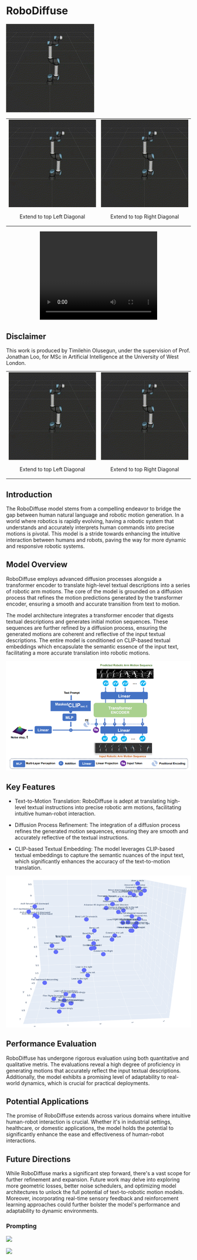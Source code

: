 # RoboDiffuse

![](https://github.com/Lawrytime/RoboDiffuse/blob/main/assets/Ground%20Truth%20Samples/Waving%20Hello.gif)

<table>
  <tr>
    <td align="center">
      <img src="https://github.com/Lawrytime/RoboDiffuse/blob/main/assets/Ground%20Truth%20Samples/Waving%20Hello.gif" width="400">
      <p>Extend to top Left Diagonal</p>
    </td>
    <td align="center">
      <img src="https://github.com/Lawrytime/RoboDiffuse/blob/main/assets/Ground%20Truth%20Samples/Waving%20Hello.gif" width="400">
      <p>Extend to top Right Diagonal</p>
    </td>
  </tr>
</table>



<div align="center">
  <video width="320" height="240" controls>
    <source src="https://github.com/Lawrytime/RoboDiffuse/blob/main/assets/Ground%20Truth%20Samples/Oscillate%20to%20wave%20Hello.mp4" type="video/mp4">
    Your browser does not support the video tag.
  </video>
</div>


## Disclaimer 

This work is produced by Timilehin Olusegun, under the supervision of Prof. Jonathan Loo, for MSc in Artificial Intelligence at the University of West London.

<table>
  <tr>
    <td align="center">
      <img src="https://github.com/Lawrytime/RoboDiffuse/blob/main/assets/Generated%20Motions/Extend%20to%20top%20Left%20Diagonal%20-%20Generated.gif" width="400">
      <p>Extend to top Left Diagonal</p>
    </td>
    <td align="center">
      <img src="https://github.com/Lawrytime/RoboDiffuse/blob/main/assets/Generated%20Motions/Extend%20to%20top%20Right%20Diagonal%20-%20Generated.gif" width="400">
      <p>Extend to top Right Diagonal</p>
    </td>
  </tr>
</table>




## Introduction

The RoboDiffuse model stems from a compelling endeavor to bridge the gap between human natural language and robotic motion generation. In a world where robotics is rapidly evolving, having a robotic system that understands and accurately interprets human commands into precise motions is pivotal. This model is a stride towards enhancing the intuitive interaction between humans and robots, paving the way for more dynamic and responsive robotic systems.


## Model Overview

RoboDiffuse employs advanced diffusion processes alongside a transformer encoder to translate high-level textual descriptions into a series of robotic arm motions. The core of the model is grounded on a diffusion process that refines the motion predictions generated by the transformer encoder, ensuring a smooth and accurate transition from text to motion.

The model architecture integrates a transformer encoder that digests textual descriptions and generates initial motion sequences. These sequences are further refined by a diffusion process, ensuring the generated motions are coherent and reflective of the input textual descriptions. The entire model is conditioned on CLIP-based textual embeddings which encapsulate the semantic essence of the input text, facilitating a more accurate translation into robotic motions.

![](https://github.com/Lawrytime/RoboDiffuse/blob/main/assets/RoboDiffuse.png)


## Key Features

  - Text-to-Motion Translation: RoboDiffuse is adept at translating high-level textual instructions into precise robotic arm motions, facilitating intuitive human-robot interaction.

  - Diffusion Process Refinement: The integration of a diffusion process refines the generated motion sequences, ensuring they are smooth and accurately reflective of the textual instructions.

  - CLIP-based Textual Embedding: The model leverages CLIP-based textual embeddings to capture the semantic nuances of the input text, which significantly enhances the accuracy of the text-to-motion translation.

![](https://github.com/Lawrytime/RoboDiffuse/blob/main/assets/embedding_space.png)


## Performance Evaluation

RoboDiffuse has undergone rigorous evaluation using both quantitative and qualitative metris. The evaluations reveal a high degree of proficiency in generating motions that accurately reflect the input textual descriptions. Additionally, the model exhibits a promising level of adaptability to real-world dynamics, which is crucial for practical deployments.

## Potential Applications

The promise of RoboDiffuse extends across various domains where intuitive human-robot interaction is crucial. Whether it's in industrial settings, healthcare, or domestic applications, the model holds the potential to significantly enhance the ease and effectiveness of human-robot interactions.

## Future Directions

While RoboDiffuse marks a significant step forward, there's a vast scope for further refinement and expansion. Future work may delve into exploring more geometric losses, better noise schedulers, and optimizing model architectures to unlock the full potential of text-to-robotic motion models. Moreover, incorporating real-time sensory feedback and reinforcement learning approaches could further bolster the model's performance and adaptability to dynamic environments.


### Prompting

<td align="center">
      <img src="https://github.com/Lawrytime/RoboDiffuse/blob/main/assets/Generated%20Motions/45_Degrees_to_the_Left%20-%20Generated.gif" width="600">
    </td>




![](assets/Generated%20Motions/Perform%20360%20Clockwise%20-%20Generated.gif)
